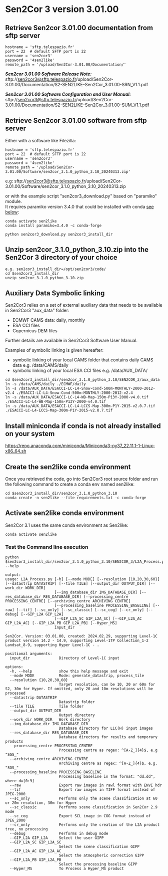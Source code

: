 # Sen2Cor 3 version 3.01.00

## Retrieve Sen2cor 3.01.00 documentation from sftp server

```
hostname = 'sftp.telespazio.fr'
port = 22  # default SFTP port is 22
username = 'sen2cor3'
password = '4sen2like'
remote_path = '/upload/Sen2Cor-3.01.00/Documentation/'
```

**_Sen2cor 3.01.00 Software Release Note:_**  
sftp://sen2cor3@sftp.telespazio.fr/upload/Sen2Cor-3.01.00/Documentation/S2-SEN2LIKE-Sen2Cor_3.01.00-SRN_V1.1.pdf

**_Sen2cor 3.01.00 Software Configuration and User Manual:_**  
sftp://sen2cor3@sftp.telespazio.fr/upload/Sen2Cor-3.01.00/Documentation/S2-SEN2LIKE-Sen2Cor_3.01.00-SUM_V1.1.pdf

## Retrieve Sen2cor 3.01.00 software from sftp server

Either with a software like Filezilla:

```
hostname = 'sftp.telespazio.fr'
port = 22  # default SFTP port is 22
username = 'sen2cor3'
password = '4sen2like'
remote_path = '/upload/Sen2Cor-3.01.00/Software/sen2cor_3.1.0_python_3.10_20240313.zip'
```

e.g: sftp://sen2cor3@sftp.telespazio.fr/upload/Sen2Cor-3.01.00/Software/sen2cor_3.1.0_python_3.10_20240313.zip

or with the example script "sen2cor3_download.py" based on "paramiko" module.  
It requires paramiko version 3.4.0 that could be installed with conda [see below](#create-the-sen2like-conda-environment):

```
conda activate sen2like
conda install paramiko=3.4.0 -c conda-forge
```

```
python sen2cor3_download.py sen2cor3_install_dir
```

## Unzip sen2cor_3.1.0_python_3.10.zip into the Sen2Cor 3 directory of your choice

```
e.g. sen2cor3_install_dir=/opt/sen2cor3/code/
cd $sen2cor3_install_dir
unzip sen2cor_3.1.0_python_3.10.zip
```

## Auxiliary Data Symbolic linking

Sen2Cor3 relies on a set of external auxiliary data that needs to be available in Sen2Cor3 "aux_data" folder:
- ECMWF CAMS data: daily, monthly
- ESA CCI files
- Copernicus DEM files

Further details are available in Sen2Cor3 Software User Manual.

Examples of symbolic linking is given hereafter:
- symbolic linking of your local CAMS folder that contains daily CAMS data e.g. /data/CAMS/daily
- symbolic linking of your local ESA CCI files e.g. /data/AUX_DATA/


```
cd $sen2cor3_install_dir/sen2cor_3.1.0_python_3.10/SEN2COR_3/aux_data
ln -s /data/CAMS/daily ./ECMWF/daily
ln -s /data/AUX_DATA/ESACCI-LC-L4-Snow-Cond-500m-MONTHLY-2000-2012-v2.4 ./ESACCI-LC-L4-Snow-Cond-500m-MONTHLY-2000-2012-v2.4
ln -s /data/AUX_DATA/ESACCI-LC-L4-WB-Map-150m-P13Y-2000-v4.0.tif ./ESACCI-LC-L4-WB-Map-150m-P13Y-2000-v4.0.tif
ln -s /data/AUX_DATA/ESACCI-LC-L4-LCCS-Map-300m-P1Y-2015-v2.0.7.tif ./ESACCI-LC-L4-LCCS-Map-300m-P1Y-2015-v2.0.7.tif
```

## Install miniconda if conda is not already installed on your system

https://repo.anaconda.com/miniconda/Miniconda3-py37_22.11.1-1-Linux-x86_64.sh

## Create the sen2like conda environment

Once you retrieved the code, go into Sen2Cor3 root source folder and run the following command to create a conda env named sen2like:

```
cd $sen2cor3_install_dir/sen2cor_3.1.0_python_3.10
conda create -n sen2like --file requirements.txt -c conda-forge
```

## Activate sen2like conda environment

Sen2Cor 3.1 uses the same conda environment as Sen2like:

``` 
conda activate sen2like
```

### Test the Command line execution

```
python $sen2cor3_install_dir/sen2cor_3.1.0_python_3.10/SEN2COR_3/L2A_Process.py --help

output:
usage: L2A_Process.py [-h] [--mode MODE] [--resolution {10,20,30,60}] [--datastrip DATASTRIP] [--tile TILE] [--output_dir OUTPUT_DIR] [--work_dir WORK_DIR]
                      [--img_database_dir IMG_DATABASE_DIR] [--res_database_dir RES_DATABASE_DIR] [--processing_centre PROCESSING_CENTRE] [--archiving_centre ARCHIVING_CENTRE]
                      [--processing_baseline PROCESSING_BASELINE] [--raw] [--tif] [--sc_only] [--sc_classic] [--sc_cog] [--cr_only] [--debug] [--GIP_L2A GIP_L2A]
                      [--GIP_L2A_SC GIP_L2A_SC] [--GIP_L2A_AC GIP_L2A_AC] [--GIP_L2A_PB GIP_L2A_PB] [--Hyper_MS]
                      input_dir

Sen2Cor. Version: 03.01.00, created: 2024.02.29, supporting Level-1C product version 14.2 - 14.9, supporting Level-1TP Collection_1-2 Landsat_8-9, supporting Hyper Level-1C - .

positional arguments:
  input_dir             Directory of Level-1C input

options:
  -h, --help            show this help message and exit
  --mode MODE           Mode: generate_datastrip, process_tile
  --resolution {10,20,30,60}
                        Target resolution, can be 10, 20 or 60m for S2, 30m for Hyper. If omitted, only 20 and 10m resolutions will be processed
  --datastrip DATASTRIP
                        Datastrip folder
  --tile TILE           Tile folder
  --output_dir OUTPUT_DIR
                        Output directory
  --work_dir WORK_DIR   Work directory
  --img_database_dir IMG_DATABASE_DIR
                        Database directory for L1C(H) input images
  --res_database_dir RES_DATABASE_DIR
                        Database directory for results and temporary products
  --processing_centre PROCESSING_CENTRE
                        Processing centre as regex: ^[A-Z_]{4}$, e.g "SGS_"
  --archiving_centre ARCHIVING_CENTRE
                        Archiving centre as regex: ^[A-Z_]{4}$, e.g. "SGS_"
  --processing_baseline PROCESSING_BASELINE
                        Processing baseline in the format: "dd.dd", where d=[0:9]
  --raw                 Export raw images in rawl format with ENVI hdr
  --tif                 Export raw images in TIFF format instead of JPEG-2000
  --sc_only             Performs only the scene classification at 60 or 20m resolution, 30m for Hyper
  --sc_classic          Performs scene classification in Sen2Cor 2.9 mode
  --sc_cog              Export SCL image in COG format instead of JPEG_2000
  --cr_only             Performs only the creation of the L2A product tree, no processing
  --debug               Performs in debug mode
  --GIP_L2A GIP_L2A     Select the user GIPP
  --GIP_L2A_SC GIP_L2A_SC
                        Select the scene classification GIPP
  --GIP_L2A_AC GIP_L2A_AC
                        Select the atmospheric correction GIPP
  --GIP_L2A_PB GIP_L2A_PB
                        Select the processing baseline GIPP
  --Hyper_MS            To Process a Hyper_MS product


``` 




